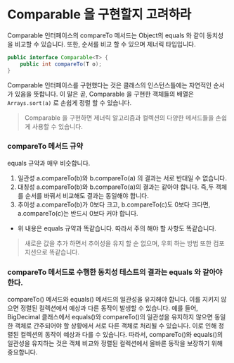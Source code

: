 # Comparable 을 구현할지 고려하라

Comparable 인터페이스의 compareTo 메서드는 Object의 equals 와 같이 동치성을 비교할 수 있습니다.
또한, 순서를 비교 할 수 있으며 제너릭 타입입니다.
```java
public interface Comparable<T> {
    public int compareTo(T o);
}
```
Comparable 인터페이스를 구현했다는 것은 클래스의 인스턴스틀에는 자연적인 순서가 있음을 뜻합니다.
이 말은 곧, Comparable 을 구현한 객체들의 배열은 `Arrays.sort(a)` 로 손쉽게 정렬 할 수 있습니다.
> Comparable 을 구현하면 제너릭 알고리즘과 컬렉션의 다양한 메서드들을 손쉽게 사용할 수 있습니다.

### compareTo 메서드 규약

equals 규약과 매우 비슷합니다.
1. 일관성
   a.compareTo(b)와 b.compareTo(a) 의 결과는 서로 반대일 수 없습니다.
2. 대칭성
   a.compareTo(b)와 b.compareTo(a)의 결과는 같아야 합니다. 즉,두 객체를 순서를 바꿔서 비교해도 결과는 동일해야 합니다.
3. 추이성
   a.compareTo(b)가 0보다 크고, b.compareTo(c)도 0보다 크다면, a.compareTo(c)는 반드시 0보다 커야 합니다.

- 위 내용은 equals 규약과 똑같습니다. 따라서 주의 해야 할 사항도 똑같습니다.
> 새로운 값을 추가 하면서 추이성을 유지 할 순 없으며, 우회 하는 방법 또한 컴포지션으로 똑같습니다.

### compareTo 메서드로 수행한 동치성 테스트의 결과는 equals 와 같아야 한다.

compareTo() 메서드와 equals() 메서드의 일관성을 유지해야 합니다. 
이를 지키지 않으면 정렬된 컬렉션에서 예상과 다른 동작이 발생할 수 있습니다. 
예를 들어, BigDecimal 클래스에서 equals()와 compareTo()의 일관성을 유지하지 않으면 동일한 객체로 간주되어야 할 상황에서 서로 다른 객체로 처리될 수 있습니다. 
이로 인해 정렬된 컬렉션의 동작이 예상과 다를 수 있습니다. 
따라서, compareTo()와 equals()의 일관성을 유지하는 것은 객체 비교와 정렬된 컬렉션에서 올바른 동작을 보장하기 위해 중요합니다.